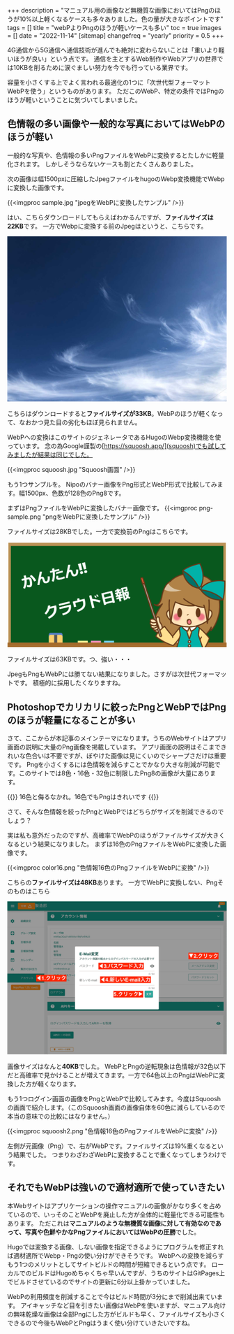 +++
description = "マニュアル用の画像など無機質な画像においてはPngのほうが10%以上軽くなるケースも多々ありました。色の量が大きなポイントです"
tags = []
title = "webPよりPngのほうが軽いケースも多い"
toc = true
images = []
date = "2022-11-14"
[sitemap]
  changefreq = "yearly"
  priority = 0.5
+++

4G通信から5G通信へ通信技術が進んでも絶対に変わらないことは「重いより軽いほうが良い」という点です。
通信を主とするWeb制作やWebアプリの世界では10KBを削るために涙ぐましい努力を今でも行っている業界です。

容量を小さくする上でよく言われる最適化の1つに「次世代型フォーマットWebPを使う」というものがあります。
ただこのWebP、特定の条件ではPngのほうが軽いということに気づいてしまいました。

## 色情報の多い画像や一般的な写真においてはWebPのほうが軽い

一般的な写真や、色情報の多いPngファイルをWebPに変換するとたしかに軽量化されます。
しかしそうならないケースも割とたくさんありました。

次の画像は幅1500pxに圧縮したJpegファイルをhugoのWebp変換機能でWebpに変換した画像です。

{{<imgproc sample.jpg "jpegをWebPに変換したサンプル" />}}

はい、こちらダウンロードしてもらえばわかるんですが、**ファイルサイズは22KB**です。
一方でWebpに変換する前のJpegはというと、こちらです。

![jpegの画像](sample.jpg)

こちらはダウンロードすると**ファイルサイズが33KB**。WebPのほうが軽くなって、なおかつ見た目の劣化もほぼ見られません。

WebPへの変換はこのサイトのジェネレータであるHugoのWebp変換機能を使っています。
念の為Google謹製の[https://squoosh.app/](squoosh)でも試してみましたが結果は同じでした。

{{<imgproc squoosh.jpg "Squoosh画面" />}}

もう1つサンプルを。
Nipoのバナー画像をPng形式とWebP形式で比較してみます。幅1500px、色数が128色のPng8です。

まずはPngファイルをWebPに変換したバナー画像です。
{{<imgproc png-sample.png "pngをWebPに変換したサンプル" />}}


ファイルサイズは28KBでした。一方で変換前のPngはこちらです。

![pngの画像](png-sample.png)

ファイルサイズは63KBです。つ、強い・・・

JpegもPngもWebPには勝てない結果になりました。さすがは次世代フォーマットです。
積極的に採用したくなりますね。

## Photoshopでカリカリに絞ったPngとWebPではPngのほうが軽量になることが多い

さて、ここからが本記事のメインテーマになります。うちのWebサイトはアプリ画面の説明に大量のPng画像を掲載しています。
アプリ画面の説明はそこまできれいな色合いは不要ですが、ぼやけた画像は見にくいのでシャープさだけは重要です。
Pngを小さくするには色情報を減らすことでかなり大きな削減が可能です。このサイトでは8色・16色・32色に制限したPng8の画像が大量にあります。

{{<alice pos="right" icon="here">}}
16色と侮るなかれ。16色でもPngはきれいです
{{</alice>}}

さて、そんな色情報を絞ったPngとWebPではどちらがサイズを削減できるのでしょう？

実は私も意外だったのですが、高確率でWebPのほうがファイルサイズが大きくなるという結果になりました。
まずは16色のPngファイルをWebPに変換した画像です。

{{<imgproc color16.png "色情報16色のPngファイルをWebPに変換" />}}

こちらの**ファイルサイズは48KB**あります。
一方でWebPに変換しない、Pngそのものはこちら

![pngの画像](color16.png)

画像サイズはなんと**40KB**でした。
WebPとPngの逆転現象は色情報が32色以下だと高確率で見かけることが増えてきます。一方で64色以上のPngはWebPに変換した方が軽くなります。

もう1つログイン画面の画像をPngとWebPで比較してみます。今度はSquooshの画面で紹介します。（このSquoosh画面の画像自体を60色に減らしているので本当の意味での比較にはなりません。）

{{<imgproc squoosh2.png "色情報16色のPngファイルをWebPに変換" />}}

左側が元画像（Png）で、右がWebPです。ファイルサイズは19%重くなるという結果でした。
つまりわざわざWebPに変換することで重くなってしまうわけです。

## それでもWebPは強いので適材適所で使っていきたい

本Webサイトはアプリケーションの操作マニュアルの画像がかなり多くを占めているので、いっそのことWebPを廃止した方が全体的に軽量化できる可能性もあります。
ただこれは**マニュアルのような無機質な画像に対して有効なのであって、写真や色鮮やかなPngファイルにおいてはWebPの圧勝**でした。

Hugoでは変換する画像、しない画像を指定できるようにプログラムを修正すれば適材適所でWebp・Pngの使い分けができそうです。
WebPへの変換を減らすもう1つのメリットとしてサイトビルドの時間が短縮できるという点です。
ローカルでのビルドはHugoめちゃくちゃ早いんですが、うちのサイトはGitPages上でビルドさせているのでサイトの更新に6分以上掛かっていました。

WebPの利用頻度を削減することで今はビルド時間が3分にまで削減出来ています。
アイキャッチなど目を引きたい画像はWebPを使いますが、マニュアル向けの無味乾燥な画像は全部Pngにした方がビルドも早く、ファイルサイズも小さくできるので今後もWebPとPngはうまく使い分けていきたいですね。